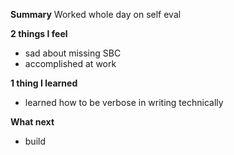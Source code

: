 **Summary**
Worked whole day on self eval

**2 things I feel**
- sad about missing SBC
- accomplished at work

**1 thing I learned**
- learned how to be verbose in writing technically

**What next**
- build